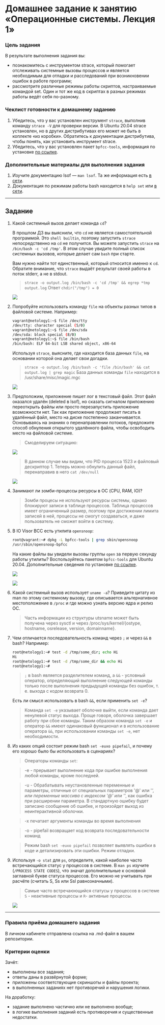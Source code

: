 # Домашнее задание к занятию «Операционные системы. Лекция 1»

### Цель задания

В результате выполнения задания вы:

* познакомитесь с инструментом strace, который помогает отслеживать системные вызовы процессов и является необходимым для отладки и расследований при возникновении ошибок в работе программ;
* рассмотрите различные режимы работы скриптов, настраиваемые командой set. Один и тот же код в скриптах в разных режимах работы ведёт себя по-разному.

### Чеклист готовности к домашнему заданию

1. Убедитесь, что у вас установлен инструмент `strace`, выполнив команду `strace -V` для проверки версии. В Ubuntu 20.04 strace установлен, но в других дистрибутивах его может не быть в коплекте «из коробки». Обратитесь к документации дистрибутива, чтобы понять, как установить инструмент strace.
2. Убедитесь, что у вас установлен пакет `bpfcc-tools`, информация по установке [по ссылке](https://github.com/iovisor/bcc/blob/master/INSTALL.md).

### Дополнительные материалы для выполнения задания

1. Изучите документацию lsof — `man lsof`. Та же информация есть [в сети](https://linux.die.net/man/8/lsof).
2. Документация по режимам работы bash находится в `help set` или [в сети](https://www.gnu.org/software/bash/manual/html_node/The-Set-Builtin.html).

------

## Задание

1. Какой системный вызов делает команда `cd`? 

    В прошлом ДЗ вы выяснили, что `cd` не является самостоятельной  программой. Это `shell builtin`, поэтому запустить `strace` непосредственно на `cd` не получится. Вы можете запустить `strace` на `/bin/bash -c 'cd /tmp'`. В этом случае увидите полный список системных вызовов, которые делает сам `bash` при старте. 

    Вам нужно найти тот единственный, который относится именно к `cd`. Обратите внимание, что `strace` выдаёт результат своей работы в поток stderr, а не в stdout.

    > `strace -o output.log /bin/bash -c 'cd /tmp' && egrep *tmp output.log`    Ответ `chdir("/tmp") = 0`
    
    ![](https://github.com/Dmitriy-Chemezov/devops28-homeworks/blob/main/03-sysadmin-03-os/1.png)


1. Попробуйте использовать команду `file` на объекты разных типов в файловой системе. Например:

    ```bash
    vagrant@netology1:~$ file /dev/tty
    /dev/tty: character special (5/0)
    vagrant@netology1:~$ file /dev/sda
    /dev/sda: block special (8/0)
    vagrant@netology1:~$ file /bin/bash
    /bin/bash: ELF 64-bit LSB shared object, x86-64
    ```
    
    Используя `strace`, выясните, где находится база данных `file`, на основании которой она делает свои догадки.

    > `strace -o output.log /bin/bash -c 'file /bin/bash' && cat output.log | grep magic`   База данных команды `file` находится в /usr/share/misc/magic.mgc
    
    ![](https://github.com/Dmitriy-Chemezov/devops28-homeworks/blob/main/03-sysadmin-03-os/2.png)

1. Предположим, приложение пишет лог в текстовый файл. Этот файл оказался удалён (deleted в lsof), но сказать сигналом приложению переоткрыть файлы или просто перезапустить приложение возможности нет. Так как приложение продолжает писать в удалённый файл, место на диске постепенно заканчивается. Основываясь на знаниях о перенаправлении потоков, предложите способ обнуления открытого удалённого файла, чтобы освободить место на файловой системе.

    > Смоделируем ситуацию:
    
    ![](https://github.com/Dmitriy-Chemezov/devops28-homeworks/blob/main/03-sysadmin-03-os/3.png)
    
    > В данном случае мы видим, что PID процесса 1523 и файловый дескриптор 1. Теперь можно обнулить данный файл, перенаправив в него `cat /dev/null`
    
    ![](https://github.com/Dmitriy-Chemezov/devops28-homeworks/blob/main/03-sysadmin-03-os/4.png)

1. Занимают ли зомби-процессы ресурсы в ОС (CPU, RAM, IO)?

    > Зомби процесы не используют ресурсы системы, однако блокируют записи в таблице процессов. Таблица процессов имеет ограниченный размер, поэтому при достижении лимита записей в ней, процессы не смогут создаваться, и даже пользователь не сможет войти в систему.

1. В IO Visor BCC есть утилита `opensnoop`:

    ```bash
    root@vagrant:~# dpkg -L bpfcc-tools | grep sbin/opensnoop
    /usr/sbin/opensnoop-bpfcc
    ```
    
    На какие файлы вы увидели вызовы группы `open` за первую секунду работы утилиты? Воспользуйтесь пакетом `bpfcc-tools` для Ubuntu 20.04. Дополнительные сведения по установке [по ссылке](https://github.com/iovisor/bcc/blob/master/INSTALL.md).

    ![](https://github.com/Dmitriy-Chemezov/devops28-homeworks/blob/main/03-sysadmin-03-os/5.png)
    
    ![](https://github.com/Dmitriy-Chemezov/devops28-homeworks/blob/main/03-sysadmin-03-os/6.png)

1. Какой системный вызов использует `uname -a`? Приведите цитату из man по этому системному вызову, где описывается альтернативное местоположение в `/proc` и где можно узнать версию ядра и релиз ОС.

    > Часть информации из структуры utsname может быть получена через sysctl и через /proc/sys/kernel/{ostype, hostname, osrelease, version, domainname}.

1. Чем отличается последовательность команд через `;` и через `&&` в bash? Например:

    ```bash
    root@netology1:~# test -d /tmp/some_dir; echo Hi
    Hi
    root@netology1:~# test -d /tmp/some_dir && echo Hi
    root@netology1:~#
    ```
    > `;` в bash является разделителем команд, а `&&` - условный оператор, определяющий выполнение следующей команды только после выполнения предыдущей команды без ошибок, т. е. выхода с кодом возврата 0.
    
    Есть ли смысл использовать в bash `&&`, если применить `set -e`?
    
    > Команда `set -e` указывает оболочке выйти, если команда дает ненулевой статус выхода. Проще говоря, оболочка завершает работу при сбое команды. Таким образом команда `set -e` и оператор `&&` имеют одинаковый функционал и в использование оператора `&&`, при использовании команды `set -e`, нет необходимости.

1. Из каких опций состоит режим bash `set -euxo pipefail`, и почему его хорошо было бы использовать в сценариях?

    > Операторы команды `set`:
    
    > -e - прерывает выполнение кода при ошибке выполнения любой команды, кроме последней.
    
    > -u - Обрабатывать неустановленные переменные и параметры, отличные от специальных параметров '@' или '*', или переменные массива с индексом '@' или '*', как ошибка при расширении параметра. В стандартную ошибку будет записано сообщение об ошибке, и произойдет выход из неинтерактивной оболочки.
    
    > -x печатает аргументы команды во время выполнения
    
    > -o - pipefail возвращает код возврата последовательности команд
    
    > Режим bash `set -euxo pipefail` позволяет выявлять ошибки в коде и детализировать эти ошибки. Режим отладки.

1. Используя `-o stat` для `ps`, определите, какой наиболее часто встречающийся статус у процессов в системе. В `man ps` изучите (`/PROCESS STATE CODES`), что значат дополнительные к основной заглавной букве статуса процессов. Его можно не учитывать при расчёте (считать S, Ss или Ssl равнозначными).

    > Самые часто встречаюющийся статусы у процессов в системе `S` - неактивные процессы и `R`- активные процессы.
    
    ![](https://github.com/Dmitriy-Chemezov/devops28-homeworks/blob/main/03-sysadmin-03-os/7.png)

----

### Правила приёма домашнего задания

В личном кабинете отправлена ссылка на .md-файл в вашем репозитории.


### Критерии оценки

Зачёт:

* выполнены все задания;
* ответы даны в развёрнутой форме;
* приложены соответствующие скриншоты и файлы проекта;
* в выполненных заданиях нет противоречий и нарушения логики.

На доработку:

* задание выполнено частично или не выполнено вообще;
* в логике выполнения заданий есть противоречия и существенные недостатки.  
